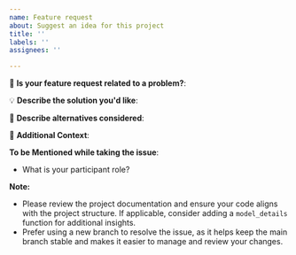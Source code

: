 ```yaml
---
name: Feature request
about: Suggest an idea for this project
title: ''
labels: ''
assignees: ''

---
```


🌟 **Is your feature request related to a problem?**:
<!-- A clear and concise description of what the problem is. Ex. I'm always frustrated when [...] -->

💡 **Describe the solution you'd like**:
<!-- A clear and concise description of what you want to happen. -->

🔀 **Describe alternatives considered**:
<!-- A clear and concise description of any alternative solutions or features you've considered. -->

📄 **Additional Context**:
<!-- Add any other context or screenshots about the feature request here. -->

**To be Mentioned while taking the issue**:
- What is your participant role? <!-- (Mention the Open Source Program name. Eg. GSSOC, SSOC, Hacktoberfest, etc.) -->

**Note:**
- Please review the project documentation and ensure your code aligns with the project structure. If applicable, consider adding a `model_details` function for additional insights.
- Prefer using a new branch to resolve the issue, as it helps keep the main branch stable and makes it easier to manage and review your changes.
